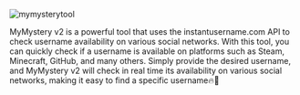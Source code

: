 
![mymysterytool](https://github.com/helguyuser1/MyMystery2/assets/129449907/bc9dc984-70f3-43b7-8cac-0220b8e181f4)

MyMystery v2 is a powerful tool that uses the instantusername.com API to check username availability on various social networks. With this tool, you can quickly check if a username is available on platforms such as Steam, Minecraft, GitHub, and many others. Simply provide the desired username, and MyMystery v2 will check in real time its availability on various social networks, making it easy to find a specific username🔥🍷


